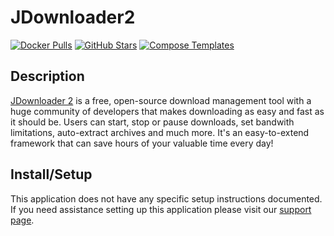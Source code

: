 # JDownloader2

[![Docker Pulls](https://img.shields.io/docker/pulls/linuxserver/jackett?style=flat-square&color=607D8B&label=docker%20pulls&logo=docker)](https://hub.docker.com/r/linuxserver/jackett)
[![GitHub Stars](https://img.shields.io/github/stars/jlesage/docker-jdownloader-2?style=flat-square&color=607D8B&label=github%20stars&logo=github)](https://github.com/jlesage/docker-jdownloader-2)
[![Compose Templates](https://img.shields.io/static/v1?style=flat-square&color=607D8B&label=compose&message=templates)](https://github.com/GhostWriters/DockSTARTer/tree/master/compose/.apps/jdownloader2)

## Description

[JDownloader 2](https://github.com/jlesage/docker-jdownloader-2) is a free, open-source download management tool with a huge community of developers that makes downloading as easy and fast as it should be. Users can start, stop or pause downloads, set bandwith limitations, auto-extract archives and much more. It's an easy-to-extend framework that can save hours of your valuable time every day!

## Install/Setup

This application does not have any specific setup instructions documented. If
you need assistance setting up this application please visit our
[support page](https://dockstarter.com/basics/support/).
